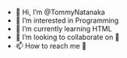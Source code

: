 - 👋 Hi, I’m @TommyNatanaka
- 👀 I’m interested in Programming
- 🌱 I’m currently learning HTML
- 💞️ I’m looking to collaborate on 🗿
- 📫 How to reach me 🗿

<!---
TommyNatanaka/TommyNatanaka is a ✨ special ✨ repository because its `README.md` (this file) appears on your GitHub profile.
You can click the Preview link to take a look at your changes.
--->
